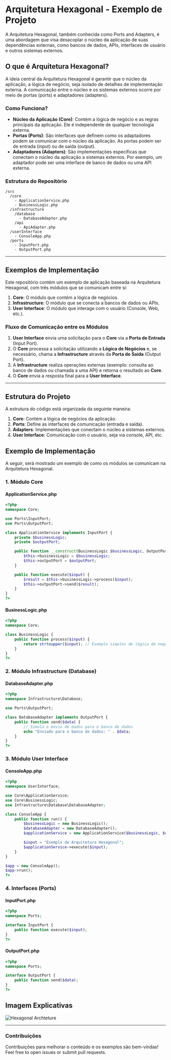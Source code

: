 
# Arquitetura Hexagonal - Exemplo de Projeto

A Arquitetura Hexagonal, também conhecida como Ports and Adapters, é uma abordagem que visa desacoplar o núcleo da aplicação de suas dependências externas, como bancos de dados, APIs, interfaces de usuário e outros sistemas externos.

## O que é Arquitetura Hexagonal?

A ideia central da Arquitetura Hexagonal é garantir que o núcleo da aplicação, a lógica de negócio, seja isolado de detalhes de implementação externa. A comunicação entre o núcleo e os sistemas externos ocorre por meio de portas (ports) e adaptadores (adapters).

### Como Funciona?

- **Núcleo da Aplicação (Core)**: Contém a lógica de negócio e as regras principais da aplicação. Ele é independente de qualquer tecnologia externa.
- **Portas (Ports)**: São interfaces que definem como os adaptadores podem se comunicar com o núcleo da aplicação. As portas podem ser de entrada (input) ou de saída (output).
- **Adaptadores (Adapters)**: São implementações específicas que conectam o núcleo da aplicação a sistemas externos. Por exemplo, um adaptador pode ser uma interface de banco de dados ou uma API externa.

### Estrutura do Repositório

```
/src
  /core
    - ApplicationService.php
    - BusinessLogic.php
  /infrastructure
    /database
      - DatabaseAdapter.php
    /api
      - ApiAdapter.php
  /userInterface
    - ConsoleApp.php
  /ports
    - InputPort.php
    - OutputPort.php
```

---

## Exemplos de Implementação

Este repositório contém um exemplo de aplicação baseada na Arquitetura Hexagonal, com três módulos que se comunicam entre si:

1. **Core**: O módulo que contém a lógica de negócios.
2. **Infrastructure**: O módulo que se conecta a bancos de dados ou APIs.
3. **User Interface**: O módulo que interage com o usuário (Console, Web, etc.).

### Fluxo de Comunicação entre os Módulos

1. **User Interface** envia uma solicitação para o **Core** via a **Porta de Entrada** (Input Port).
2. O **Core** processa a solicitação utilizando a **Lógica de Negócios** e, se necessário, chama a **Infrastructure** através da **Porta de Saída** (Output Port).
3. A **Infrastructure** realiza operações externas (exemplo: consulta ao banco de dados ou chamada a uma API) e retorna o resultado ao **Core**.
4. O **Core** envia a resposta final para a **User Interface**.

---

## Estrutura do Projeto

A estrutura do código está organizada da seguinte maneira:

1. **Core**: Contém a lógica de negócios da aplicação.
2. **Ports**: Define as interfaces de comunicação (entrada e saída).
3. **Adapters**: Implementações que conectam o núcleo a sistemas externos.
4. **User Interface**: Comunicação com o usuário, seja via console, API, etc.

## Exemplo de Implementação

A seguir, será mostrado um exemplo de como os módulos se comunicam na Arquitetura Hexagonal.

### 1. **Módulo Core**

#### ApplicationService.php
```php
<?php
namespace Core;

use Ports\InputPort;
use Ports\OutputPort;

class ApplicationService implements InputPort {
    private $businessLogic;
    private $outputPort;

    public function __construct(BusinessLogic $businessLogic, OutputPort $outputPort) {
        $this->businessLogic = $businessLogic;
        $this->outputPort = $outputPort;
    }

    public function execute($input) {
        $result = $this->businessLogic->process($input);
        $this->outputPort->send($result);
    }
}
?>
```

#### BusinessLogic.php
```php
<?php
namespace Core;

class BusinessLogic {
    public function process($input) {
        return strtoupper($input); // Exemplo simples de lógica de negócios
    }
}
?>
```

### 2. **Módulo Infrastructure (Database)**

#### DatabaseAdapter.php
```php
<?php
namespace Infrastructure\Database;

use Ports\OutputPort;

class DatabaseAdapter implements OutputPort {
    public function send($data) {
        // Simula o envio de dados para o banco de dados
        echo "Enviado para o banco de dados: " . $data;
    }
}
?>
```

### 3. **Módulo User Interface**

#### ConsoleApp.php
```php
<?php
namespace UserInterface;

use Core\ApplicationService;
use Core\BusinessLogic;
use Infrastructure\Database\DatabaseAdapter;

class ConsoleApp {
    public function run() {
        $businessLogic = new BusinessLogic();
        $databaseAdapter = new DatabaseAdapter();
        $applicationService = new ApplicationService($businessLogic, $databaseAdapter);

        $input = "Exemplo de Arquitetura Hexagonal";
        $applicationService->execute($input);
    }
}

$app = new ConsoleApp();
$app->run();
?>
```

### 4. **Interfaces (Ports)**

#### InputPort.php
```php
<?php
namespace Ports;

interface InputPort {
    public function execute($input);
}
?>
```

#### OutputPort.php
```php
<?php
namespace Ports;

interface OutputPort {
    public function send($data);
}
?>
```

## Imagem Explicativas

<img alt="Hexagonal Archteture" src="https://media.licdn.com/dms/image/v2/D4D12AQFS3icpjBu-cA/article-cover_image-shrink_600_2000/article-cover_image-shrink_600_2000/0/1699624329864?e=2147483647&v=beta&t=OI31VC075xy1WNXTzDWc_3ioeFIp4byTXGaz1BySlk0">

---

### Contribuições

Contribuições para melhorar o conteúdo e os exemplos são bem-vindas! Feel free to open issues or submit pull requests.

